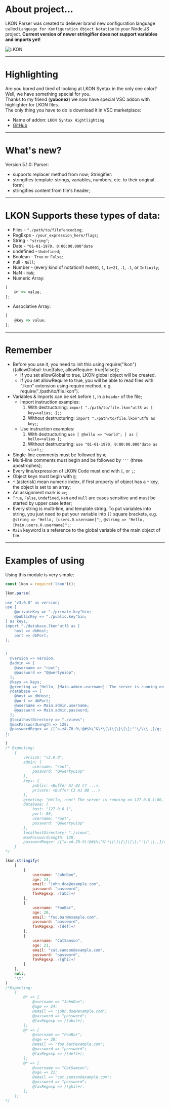 # About project...
LKON Parser was created to deliever brand new configuration language called `Language for Konfiguration Object Notation` to your Node.JS project.
**Current version of newer stringifier does not support variables and imports yet!**

![LKON](./icon.png)

---

# Highlighting
Are you bored and tired of looking at LKON Syntax in the only one color? <br/>
Well, we have something special for you. <br/>
Thanks to my friend (**yobonez**) we now have special VSC addon with highlighter for LKON files. <br/>
The only thing you have to do is download it in VSC marketplace:
- Name of addon: `LKON Syntax Hightlighting`
- [GitHub](https://github.com/yobonez/vscode-lkon-highlighting)

---
# What's new?
Version 5.1.0:
Parser:
- supports replacer method from now;
Stringifier:
- stringifies template-strings, variables, numbers, etc. to their original form;
- stringifies content from file's header;

---

# LKON Supports these types of data:
- Files - `"./path/to/file"encoding`;
- RegExps - `/your_expression_here/flags`;
- String - `"string"`;
- Date - `"01-01-1970, 0:00:00.000"date`
- undefined - `Undefined`;
- Boolean - `True` or `False`;
- null - `Null`;
- Number - (every kind of notation!) `0x0001`, `1`, `1e+21`, `.1`, `-1`, or `Infinity`;
- NaN - `NaN`;
- Numeric Array:

```js
[
	@* => value;
];
```

- Associative Array:

```js
[
	@key => value;
];
```

---

# Remember
- Before you use it, you need to init this using require("lkon")({allowGlobal: true|false, allowRequire: true|false});
	+ If you set allowGlobal to true, LKON global object will be created.
	+ If you set allowRequire to true, you will be able to read files with ".lkon" extension using require method, e.g. require("./path/to/file.lkon").
- Variables & Imports can be set before `[`, in a `header` of the file;
	+ Import instruction examples:
		1. With destructuring: `import "./path/to/file.lkon"utf8 as [ key=>alias; ];`;
		2. Without destructuring: `import "./path/to/file.lkon"utf8 as key;`;
	+ Use instruction examples:
		 1. With destructuring `use [ @hello => "world"; ] as [ hello=>alias ];`
		 2. Without destructuring: `use "01-01-1970, 0:00:00.000"date as start;`;
- Single-line comments must be followed by `#`;
- Multi-line comments must begin and be followed by `'''` (three apostrophes);
- Every line/expression of LKON Code must end with `[`, or `;`;
- Object keys must begin with `@`;
- `*` (asterisk) mean numeric index, if first property of object has a `*` key, the object is set to an array;
- An assignment mark is `=>`;
- `True`, `False`, `Undefined`, `NaN` and `Null` are cases sensitive and must be started by upper case letter;
- Every string is multi-line, and template string. To put variables into string, you just need to put your variable into `[]` square brackets, e.g. `@string => "Hello, [users.0.username]";`, `@string => "Hello, [Main.users.0.username]";`;
- `Main` keyword is a reference to the global variable of the main object of file.

---

# Examples of using
Using this module is very simple:
```js
const lkon = require('lkon')();

lkon.parse(
`
use "v3.0.0" as version;
use [
	@privateKey => "./private.key"bin;
	@publicKey => "./public.key"bin;
] as keys;
import "./database.lkon"utf8 as [
	host => dbHost;
	port => dbPort;
];


[
  @version => version;
  @admin => [
    @username => "root";
    @password => "Q@wertyuiop";
  ];
  @keys => keys;
  @greeting => "Hello, [Main.admin.username]! The server is running on [dbHost]:[dbPort], its version is [version]."
  @database => [
    @host => dbHost;
    @port => dbPort;
    @username => Main.admin.username;
    @password => Main.admin.password;
  ];
  @localhostDirectory => "./views";
  @maxPasswordLength => 128;
  @passwordRegex => /[^a-zA-Z0-9\!@#$%\^&\*\(\)\{\}\[\];"'\/\\\.,]/g;
];
`
)
/* Expecting:
	{
		version: "v2.0.0",
		admin: {
			username: "root",
			password: "Q@wertyuiop"
		},
		keys: {
			public: <Buffer A7 B2 C7 ...>,
			private: <Buffer C3 A1 B8 ...>
		},
		greeting: "Hello, root! The server is running on 127.0.0.1:80, its version is v2.0.0.",
		database: {
			host: "127.0.0.1",
			port: 80,
			username: "root",
			password: "Q@wertyuiop"
		},
		localhostDirectory: "./views",
		maxPasswordLength: 128,
		passwordRegex: /[^a-zA-Z0-9\!@#$%\^&\*\(\)\{\}\[\];"'\/\\\.,]/g
	}
*/

lkon.stringify(
	[
		{
			username: "JohnDoe",
			age: 24,
			email: "john.doe@example.com",
			password: "password",
			favRegexp: /[abc]+/
		},
		{
			username: "FooBar",
			age: 20,
			email: "foo.bar@example.com",
			password: "password",
			favRegexp: /[def]+/
		},
		{
			username: "CatSamson",
			age: 21,
			email: "cat.samson@example.com",
			password: "password",
			favRegexp: /[ghi]+/
		}
	],
	null,
	'\t'
)
/*Expecting:
	[
		@* => [
			@username => "JohnDoe";
			@age => 24;
			@email => "john.doe@example.com";
			@password => "password";
			@favRegexp => /[abc]+/;
		];
		@* => [
			@username => "FooBar";
			@age => 20;
			@email => "foo.bar@example.com";
			@password => "password";
			@favRegexp => /[def]+/;
		];
		@* => [
			@username => "CatSamson";
			@age => 21;
			@email => "cat.samson@example.com";
			@password => "password";
			@favRegexp => /[ghi]+/;
		];
	];
*/
```